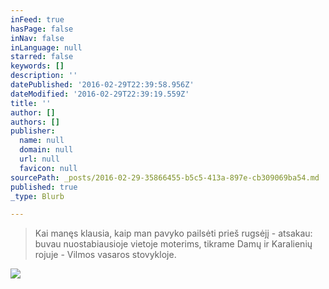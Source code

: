 ```yaml
---
inFeed: true
hasPage: false
inNav: false
inLanguage: null
starred: false
keywords: []
description: ''
datePublished: '2016-02-29T22:39:58.956Z'
dateModified: '2016-02-29T22:39:19.559Z'
title: ''
author: []
authors: []
publisher:
  name: null
  domain: null
  url: null
  favicon: null
sourcePath: _posts/2016-02-29-35866455-b5c5-413a-897e-cb309069ba54.md
published: true
_type: Blurb

---
```

> Kai manęs klausia, kaip man pavyko pailsėti prieš rugsėjį - atsakau: buvau nuostabiausioje vietoje moterims, tikrame Damų ir Karalienių rojuje - Vilmos vasaros stovykloje.

![](https://the-grid-user-content.s3-us-west-2.amazonaws.com/5efbfc97-2afe-4089-a894-7fa29d5de055.jpg)